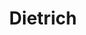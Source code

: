 ---
title: "Dietrich"
url: /ciudad-autonoma-de-buenos-aires/dietrich-avenida-medrano/
shop: reparación de automóviles
---